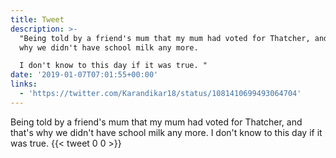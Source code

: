 ```yaml
---
title: Tweet
description: >-
  "Being told by a friend's mum that my mum had voted for Thatcher, and that's
  why we didn't have school milk any more. 

  I don't know to this day if it was true. "
date: '2019-01-07T07:01:55+00:00'
links:
  - 'https://twitter.com/Karandikar18/status/1081410699493064704'
---
```

Being told by a friend's mum that my mum had voted for Thatcher, and that's why we didn't have school milk any more. 
I don't know to this day if it was true. 
      {{< tweet 0 0 >}}
    
